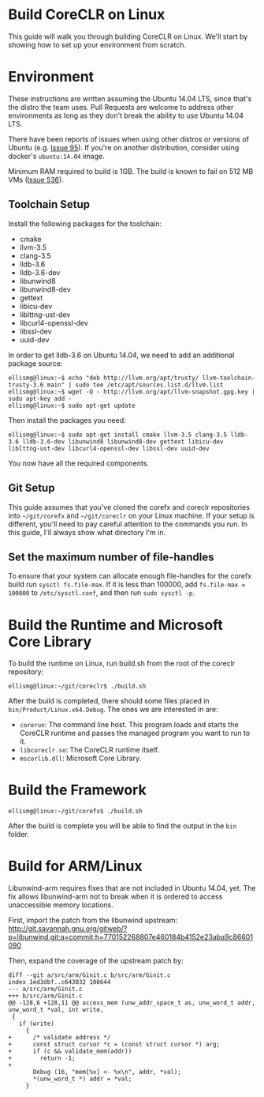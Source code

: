 Build CoreCLR on Linux
======================

This guide will walk you through building CoreCLR on Linux.  We'll start by showing how to set up your environment from scratch.

Environment
===========

These instructions are written assuming the Ubuntu 14.04 LTS, since that's the distro the team uses. Pull Requests are welcome to address other environments as long as they don't break the ability to use Ubuntu 14.04 LTS.

There have been reports of issues when using other distros or versions of Ubuntu (e.g. [Issue 95](https://github.com/dotnet/coreclr/issues/95)). If you're on another distribution, consider using docker's `ubuntu:14.04` image.

Minimum RAM required to build is 1GB. The build is known to fail on 512 MB VMs ([Issue 536](https://github.com/dotnet/coreclr/issues/536)).

Toolchain Setup
---------------

Install the following packages for the toolchain: 

- cmake 
- llvm-3.5 
- clang-3.5 
- lldb-3.6
- lldb-3.6-dev 
- libunwind8 
- libunwind8-dev
- gettext
- libicu-dev
- liblttng-ust-dev
- libcurl4-openssl-dev
- libssl-dev
- uuid-dev

In order to get lldb-3.6 on Ubuntu 14.04, we need to add an additional package source:

```
ellismg@linux:~$ echo "deb http://llvm.org/apt/trusty/ llvm-toolchain-trusty-3.6 main" | sudo tee /etc/apt/sources.list.d/llvm.list
ellismg@linux:~$ wget -O - http://llvm.org/apt/llvm-snapshot.gpg.key | sudo apt-key add -
ellismg@linux:~$ sudo apt-get update
```

Then install the packages you need:

```
ellismg@linux:~$ sudo apt-get install cmake llvm-3.5 clang-3.5 lldb-3.6 lldb-3.6-dev libunwind8 libunwind8-dev gettext libicu-dev liblttng-ust-dev libcurl4-openssl-dev libssl-dev uuid-dev
```

You now have all the required components.

Git Setup
---------

This guide assumes that you've cloned the corefx and coreclr repositories into `~/git/corefx` and `~/git/coreclr` on your Linux machine. If your setup is different, you'll need to pay careful attention to the commands you run. In this guide, I'll always show what directory I'm in.

Set the maximum number of file-handles
--------------------------------------

To ensure that your system can allocate enough file-handles for the corefx build run `sysctl fs.file-max`. If it is less than 100000, add `fs.file-max = 100000` to `/etc/sysctl.conf`, and then run `sudo sysctl -p`.

Build the Runtime and Microsoft Core Library
=============================================

To build the runtime on Linux, run build.sh from the root of the coreclr repository:

```
ellismg@linux:~/git/coreclr$ ./build.sh
```

After the build is completed, there should some files placed in `bin/Product/Linux.x64.Debug`.  The ones we are interested in are:

* `corerun`: The command line host.  This program loads and starts the CoreCLR runtime and passes the managed program you want to run to it.
* `libcoreclr.so`: The CoreCLR runtime itself.
* `mscorlib.dll`: Microsoft Core Library.

Build the Framework
===================

```
ellismg@linux:~/git/corefx$ ./build.sh
```

After the build is complete you will be able to find the output in the `bin` folder.

Build for ARM/Linux
===================

Libunwind-arm requires fixes that are not included in Ubuntu 14.04, yet. The fix allows libunwind-arm not to break when it is ordered to access unaccessible memory locations.

First, import the patch from the libunwind upstream: http://git.savannah.gnu.org/gitweb/?p=libunwind.git;a=commit;h=770152268807e460184b4152e23aba9c86601090

Then, expand the coverage of the upstream patch by:

```
diff --git a/src/arm/Ginit.c b/src/arm/Ginit.c
index 1ed3dbf..c643032 100644
--- a/src/arm/Ginit.c
+++ b/src/arm/Ginit.c
@@ -128,6 +128,11 @@ access_mem (unw_addr_space_t as, unw_word_t addr, unw_word_t *val, int write,
 {
   if (write)
     {
+      /* validate address */
+      const struct cursor *c = (const struct cursor *) arg;
+      if (c && validate_mem(addr))
+        return -1;
+
       Debug (16, "mem[%x] <- %x\n", addr, *val);
       *(unw_word_t *) addr = *val;
     }
```
